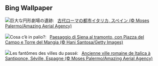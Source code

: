 ## Bing Wallpaper
![](https://www.bing.com/th?id=OHR.ItalicaRuins_JA-JP9815947599_UHD.jpg&w=1000)巨大な円形劇場の遺跡:&nbsp;&ensp;[古代ローマの都市イタリカ, スペイン (© Moses Palermo/Amazing Aerial Agency)](https://www.bing.com/th?id=OHR.ItalicaRuins_JA-JP9815947599_UHD.jpg)
<br><br/>
![](https://www.bing.com/th?id=OHR.PalioDiSiena_IT-IT3821584862_UHD.jpg&w=1000)Cosa c’è in palio?:&nbsp;&ensp;[Paesaggio di Siena al tramonto, con Piazza del Campo e Torre del Mangia (© Hani Santosa/Getty Images)](https://www.bing.com/th?id=OHR.PalioDiSiena_IT-IT3821584862_UHD.jpg)
<br><br/>
![](https://www.bing.com/th?id=OHR.ItalicaRuins_FR-FR7838371593_UHD.jpg&w=1000)Les fantômes des villes du passé:&nbsp;&ensp;[Ancienne ville romaine de Italica à Santiponce, Séville,  Espagne (© Moses Palermo/Amazing Aerial Agency)](https://www.bing.com/th?id=OHR.ItalicaRuins_FR-FR7838371593_UHD.jpg)
<br><br/>
